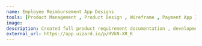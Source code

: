 ```yaml
---
name: Employee Reimbursement App Designs
tools: [Product Management , Product Design , Wireframe , Payment App ]
image: 
description: Created full product requirement documentation , development lifecycles , production timelines and testing stratergy for a Employee Reimbursement Feature.
external_url: https://app.uizard.io/p/HVkN-XR_K
---
```

